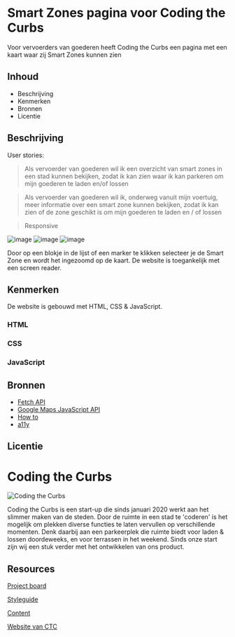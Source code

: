 # Smart Zones pagina voor Coding the Curbs
Voor vervoerders van goederen heeft Coding the Curbs een pagina met een kaart waar zij Smart Zones kunnen zien

## Inhoud

- Beschrijving
- Kenmerken
- Bronnen
- Licentie

## Beschrijving
User stories:
> Als vervoerder van goederen wil ik een overzicht van smart zones in een stad kunnen bekijken, zodat ik kan zien waar ik kan parkeren om mijn goederen te laden en/of lossen

> Als vervoerder van goederen wil ik, onderweg vanuit mijn voertuig, meer informatie over een smart zone kunnen bekijken, zodat ik kan zien of de zone geschikt is om mijn goederen te laden en / of lossen

> Responsive

![image](https://user-images.githubusercontent.com/47314813/199541670-ee7a8a80-c461-479e-b7a1-28a2aea747ce.png)
![image](https://user-images.githubusercontent.com/47314813/199541968-d27a86c4-d755-48b3-a16c-c53631d78781.png)
![image](https://user-images.githubusercontent.com/47314813/199542611-b4ae9ef8-b748-49e6-a6df-2fc8faa2fab9.png)

Door op een blokje in de lijst of een marker te klikken selecteer je de Smart Zone en wordt het ingezoomd op de kaart. De website is toegankelijk met een screen reader. 

## Kenmerken

De website is gebouwd met HTML, CSS & JavaScript.

### HTML

### CSS

### JavaScript

## Bronnen



- [Fetch API](https://developer.mozilla.org/en-US/docs/Web/API/Fetch_API/Using_Fetch)
- [Google Maps JavaScript API](https://developers.google.com/maps/documentation/javascript/overview)
- [How to](https://web.dev/how-to-review/)
- [a11y](https://www.a11yproject.com/checklist/)

## Licentie

# Coding the Curbs

![Coding the Curbs](https://github.com/fdnd-projects/coding-the-curbs/blob/main/assets/coding-the-curbs.jpg?raw=true)

Coding the Curbs is een start-up die sinds januari 2020 werkt aan het slimmer maken van de steden. Door de ruimte in een stad te 'coderen' is het mogelijk om plekken diverse functies te laten vervullen op verschillende momenten. Denk daarbij aan een parkeerplek die ruimte biedt voor laden & lossen doordeweeks, en voor terrassen in het weekend. Sinds onze start zijn wij een stuk verder met het ontwikkelen van ons product.

## Resources

[Project board](https://github.com/orgs/fdnd-agency/projects/10)

[Styleguide](https://drive.google.com/file/d/1MxCIeJQF-YWejEC1b2s9jkcYF6pZUx0m/view?usp=sharing)

[Content](https://github.com/fdnd-agency/coding-the-curbs/blob/main/smart-zones.json)

[Website van CTC](https://www.codingthecurbs.com/?lang=nl)
